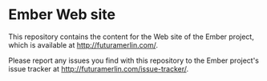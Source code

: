 # Ember Web site

This repository contains the content for the Web site of the Ember project, which is available at http://futuramerlin.com/.

Please report any issues you find with this repository to the Ember project's issue tracker at http://futuramerlin.com/issue-tracker/.
